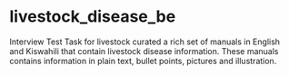 # livestock_disease_be
Interview Test Task for livestock curated a rich set of manuals in English and Kiswahili that contain livestock disease information. These manuals contains information in plain text, bullet points, pictures and illustration.
